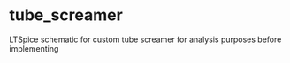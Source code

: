 # tube_screamer
LTSpice schematic for custom tube screamer for analysis purposes before implementing
